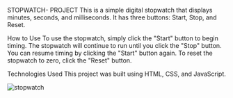 STOPWATCH- PROJECT
This is a simple digital stopwatch that displays minutes, seconds, and milliseconds. It has three buttons: Start, Stop, and Reset.

How to Use
To use the stopwatch, simply click the "Start" button to begin timing. The stopwatch will continue to run until you click the "Stop" button. You can resume timing by clicking the "Start" button again. To reset the stopwatch to zero, click the "Reset" button.

Technologies Used
This project was built using HTML, CSS, and JavaScript.


![stopwatch](https://user-images.githubusercontent.com/125077438/229344309-74777c28-f851-4224-8f45-200cecd9fb43.png)
